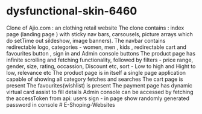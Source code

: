 # dysfunctional-skin-6460

Clone of Ajio.com : an clothing retail website
The clone contains : index page (landing  page ) with sticky nav bars, carsousels, picture arrays which do setTime out sildeshow, image banners).
The navbar contains redirectable logo, categories - women, men , kids , redirectable cart and favourites button , sign in and Admin console buttons
The product page has infinite scrolling and fetching functionality, followed by filters - price range, gender, size, rating, occassion, Discount etc, sort - Low to high and Hight to low, relevance etc 
The product page is in itself a single page application capable of showing all category fetches and searches
The cart page is present
The favourites(wishlist) is present
The payment page has dynamic virtual card assist to fill details
Admin console can be accessed by fetching the accessToken from api: users
sign - in page show randomly generated password in console
#   E - S h o p i n g - W e b s i t e s  
 